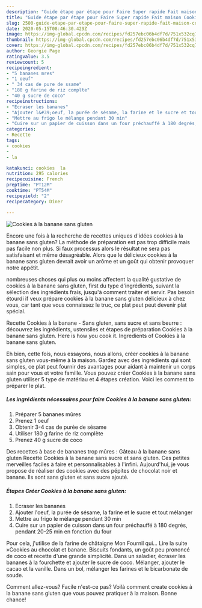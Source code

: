 ```yaml
---
description: "Guide étape par étape pour Faire Super rapide Fait maison Cookies à la banane sans gluten"
title: "Guide étape par étape pour Faire Super rapide Fait maison Cookies à la banane sans gluten"
slug: 2500-guide-etape-par-etape-pour-faire-super-rapide-fait-maison-cookies-a-la-banane-sans-gluten
date: 2020-05-15T08:46:30.429Z
image: https://img-global.cpcdn.com/recipes/fd257ebc06b4df7d/751x532cq70/cookies-a-la-banane-sans-gluten-photo-principale-de-la-recette.jpg
thumbnail: https://img-global.cpcdn.com/recipes/fd257ebc06b4df7d/751x532cq70/cookies-a-la-banane-sans-gluten-photo-principale-de-la-recette.jpg
cover: https://img-global.cpcdn.com/recipes/fd257ebc06b4df7d/751x532cq70/cookies-a-la-banane-sans-gluten-photo-principale-de-la-recette.jpg
author: Georgie Page
ratingvalue: 3.5
reviewcount: 5
recipeingredient:
- "5 bananes mres"
- "1 oeuf"
- " 34 cas de pure de ssame"
- "180 g farine de riz complte"
- "40 g sucre de coco"
recipeinstructions:
- "Ecraser les bananes"
- "Ajouter l&#39;oeuf, la purée de sésame, la farine et le sucre et tout mélanger"
- "Mettre au frigo le mélange pendant 30 min"
- "Cuire sur un papier de cuisson dans un four préchauffé à 180 degrés, pendant 20-25 min en fonction du four"
categories:
- Recette
tags:
- cookies
- 
- la

katakunci: cookies  la 
nutrition: 295 calories
recipecuisine: French
preptime: "PT12M"
cooktime: "PT54M"
recipeyield: "2"
recipecategory: Dîner

---
```



![Cookies à la banane sans gluten](https://img-global.cpcdn.com/recipes/fd257ebc06b4df7d/751x532cq70/cookies-a-la-banane-sans-gluten-photo-principale-de-la-recette.jpg)

Encore une fois à la recherche de recettes uniques d'idées cookies à la banane sans gluten? La méthode de préparation est pas trop difficile mais pas facile non plus. Si faux processus alors le résultat ne sera pas satisfaisant et même désagréable. Alors que le délicieux cookies à la banane sans gluten devrait avoir un arôme et un goût qui obtenir provoquer notre appétit.

nombreuses choses qui plus ou moins affectent la qualité gustative de cookies à la banane sans gluten, first du type d'ingrédients, suivant la sélection des ingrédients frais, jusqu'à comment traiter et servir. Pas besoin étourdi if veux prépare cookies à la banane sans gluten délicieux à chez vous, car tant que vous connaissez le truc, ce plat peut peut devenir plat spécial.

Recette Cookies à la banane - Sans gluten, sans sucre et sans beurre : découvrez les ingrédients, ustensiles et étapes de préparation Cookies à la banane sans gluten. Here is how you cook it. Ingredients of Cookies à la banane sans gluten.


Eh bien, cette fois, nous essayons, nous allons, créer cookies à la banane sans gluten vous-même à la maison. Gardez avec des ingrédients qui sont simples, ce plat peut fournir des avantages pour aidant à maintenir un corps sain pour vous et votre famille. Vous pouvez créer Cookies à la banane sans gluten utiliser 5 type de matériau et 4 étapes création. Voici les comment to préparer le plat.

<!--inarticleads1-->

##### Les ingrédients nécessaires pour faire Cookies à la banane sans gluten:

1. Préparer 5 bananes mûres
1. Prenez 1 oeuf
1. Obtenir  3-4 cas de purée de sésame
1. Utiliser 180 g farine de riz complète
1. Prenez 40 g sucre de coco


Des recettes à base de bananes trop mûres : Gâteau à la banane sans gluten Recette Cookies à la banane sans sucre et sans gluten. Ces petites merveilles faciles à faire et personnalisables à l&#39;infini. Aujourd&#39;hui, je vous propose de réaliser des cookies avec des pépites de chocolat noir et banane. Ils sont sans gluten et sans sucre ajouté. 

<!--inarticleads2-->

##### Étapes Créer Cookies à la banane sans gluten:

1. Ecraser les bananes
1. Ajouter l&#39;oeuf, la purée de sésame, la farine et le sucre et tout mélanger
1. Mettre au frigo le mélange pendant 30 min
1. Cuire sur un papier de cuisson dans un four préchauffé à 180 degrés, pendant 20-25 min en fonction du four


Pour cela, j&#39;utilise de la farine de châtaigne Mon Fournil qui… Lire la suite »Cookies au chocolat et banane. Biscuits fondants, un goût peu prononcé de coco et recette d&#39;une grande simplicité. Dans un saladier, écraser les bananes à la fourchette et ajouter le sucre de coco. Mélanger, ajouter le cacao et la vanille. Dans un bol, mélanger les farines et le bicarbonate de soude. 


Comment allez-vous? Facile n'est-ce pas? Voilà comment create cookies à la banane sans gluten que vous pouvez pratiquer à la maison. Bonne chance!
